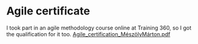 # Agile certificate
I took part in an agile methodology course online at Training 360, so I got the qualification for it too.
[Agile_certification_MészölyMárton.pdf](https://github.com/marcmesz/agile-certification/files/9277149/Agile_certification_MeszolyMarton.pdf)
